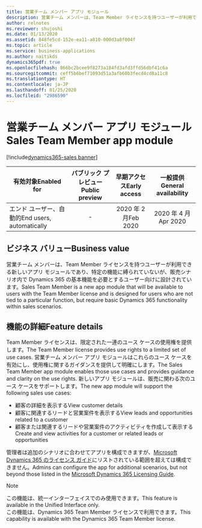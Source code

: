 ```yaml
---
title: 営業チーム メンバー アプリ モジュール
description: 営業チーム メンバーは、Team Member ライセンスを持つユーザーが利用できる、新しいアプリ モジュールです。
author: relnotes
ms.reviewer: shujoshi
ms.date: 01/13/2020
ms.assetid: 848fe5cd-152e-ea11-a810-000d3a8f004f
ms.topic: article
ms.service: business-applications
ms.author: naitikds
dynamics365pdf: true
ms.openlocfilehash: 866bc2bcee9f8273a184fd3afd3ffd56dbf41c6a
ms.sourcegitcommit: ceff5b6bef71093d51a3afb60b3fecd4cd8a11c8
ms.translationtype: HT
ms.contentlocale: ja-JP
ms.lasthandoff: 01/25/2020
ms.locfileid: "2986590"
---
```

# <a name="sales-team-member-app-module"></a><span data-ttu-id="3b804-103">営業チーム メンバー アプリ モジュール</span><span class="sxs-lookup"><span data-stu-id="3b804-103">Sales Team Member app module</span></span>
[!include[dynamics365-sales banner](../includes/dynamics365-sales.md)]

| <span data-ttu-id="3b804-104">有効対象</span><span class="sxs-lookup"><span data-stu-id="3b804-104">Enabled for</span></span>    |  <span data-ttu-id="3b804-105">パブリック プレビュー</span><span class="sxs-lookup"><span data-stu-id="3b804-105">Public preview</span></span> | <span data-ttu-id="3b804-106">早期アクセス</span><span class="sxs-lookup"><span data-stu-id="3b804-106">Early access</span></span> | <span data-ttu-id="3b804-107">一般提供</span><span class="sxs-lookup"><span data-stu-id="3b804-107">General availability</span></span> | 
| ---------- | :----------: |:----------: |:----------: |
|<span data-ttu-id="3b804-108">エンド ユーザー、自動的</span><span class="sxs-lookup"><span data-stu-id="3b804-108">End users, automatically</span></span>|-|<span data-ttu-id="3b804-109">2020 年 2 月</span><span class="sxs-lookup"><span data-stu-id="3b804-109">Feb 2020</span></span>| <span data-ttu-id="3b804-110">2020 年 4 月</span><span class="sxs-lookup"><span data-stu-id="3b804-110">Apr 2020</span></span>|
<!--note from editor: FYI I took out the hyphen in the title and H1. The app module name verywhere else doesn't have it, so it shouldn't be in those either for consistency. -->



## <a name="business-value"></a><span data-ttu-id="3b804-111">ビジネス バリュー</span><span class="sxs-lookup"><span data-stu-id="3b804-111">Business value</span></span>
<!-- bv start -->
<span data-ttu-id="3b804-112">営業チーム メンバーは、Team Member ライセンスを持つユーザーが利用できる新しいアプリ モジュールであり、特定の機能に縛られていないが、販売シナリオ内で Dynamics 365 の基本機能を必要とするユーザー向けに設計されています。</span><span class="sxs-lookup"><span data-stu-id="3b804-112">Sales Team Member is a new app module that will be available to users with the Team Member license and is designed for users who are not tied to a particular function, but require basic Dynamics 365 functionality within sales scenarios.</span></span>
<!-- bv end -->



## <a name="feature-details"></a><span data-ttu-id="3b804-113">機能の詳細</span><span class="sxs-lookup"><span data-stu-id="3b804-113">Feature details</span></span>
<!--feature detail start -->
<span data-ttu-id="3b804-114">Team Member ライセンスは、限定された一連のユース ケースの使用権を提供します。</span><span class="sxs-lookup"><span data-stu-id="3b804-114">The Team Member license provides use rights to a limited set of use cases.</span></span> <span data-ttu-id="3b804-115">営業チーム メンバー アプリ モジュールはこれらのユース ケースを有効にし、使用権に関するガイダンスを提供して明確にします。</span><span class="sxs-lookup"><span data-stu-id="3b804-115">The Sales Team Member app module enables those use cases and provides guidance and clarity on the use rights.</span></span> <span data-ttu-id="3b804-116">新しいアプリ モジュールは、販売に関わる次のユース ケースをサポートします。</span><span class="sxs-lookup"><span data-stu-id="3b804-116">The new app module will support the following sales use cases:</span></span>

- <span data-ttu-id="3b804-117">顧客の詳細を表示する</span><span class="sxs-lookup"><span data-stu-id="3b804-117">View customer details</span></span>
- <span data-ttu-id="3b804-118">顧客に関連するリードと営業案件を表示する</span><span class="sxs-lookup"><span data-stu-id="3b804-118">View leads and opportunities related to a customer</span></span>
- <span data-ttu-id="3b804-119">顧客または関連するリードや営業案件のアクティビティを作成して表示する</span><span class="sxs-lookup"><span data-stu-id="3b804-119">Create and view activities for a customer or related leads or opportunities</span></span>

<span data-ttu-id="3b804-120">管理者は追加のシナリオに合わせてアプリを構成できますが、[Microsoft Dynamics 365 のライセンス ガイド](https://go.microsoft.com/fwlink/p/?LinkId=866544)にリストされている範囲を超えては構成できません。</span><span class="sxs-lookup"><span data-stu-id="3b804-120">Admins can configure the app for additional scenarios, but not beyond those listed in the [Microsoft Dynamics 365 Licensing Guide](https://go.microsoft.com/fwlink/p/?LinkId=866544).</span></span>
<!--feature detail end -->


> [!NOTE]
> <span data-ttu-id="3b804-121">この機能は、統一インターフェイスでのみ使用できます。</span><span class="sxs-lookup"><span data-stu-id="3b804-121">This feature is available in the Unified Interface only.</span></span><br/>
> <span data-ttu-id="3b804-122">この機能は、Dynamics 365 Team Member ライセンスで利用できます。</span><span class="sxs-lookup"><span data-stu-id="3b804-122">This capability is available with the Dynamics 365 Team Member license.</span></span>







